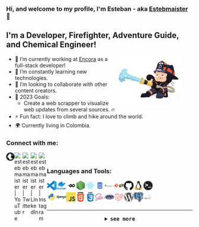 ### Hi, and welcome to my profile, I'm Esteban - aka [Estebmaister][website] 👋

## I'm a Developer, Firefighter, Adventure Guide, and Chemical Engineer!

<img width="35%" align="right" style="margin-right:5%" alt="Octocat" src="https://github.com/Estebmaister/Estebmaister/blob/master/assets/octodex.png?raw=true" />

- 🔭 I’m currently working at [Encora](https://www.encora.com) as a full-stack
  developer!
- 🌱 I’m constantly learning new technologies.
- 👯 I’m looking to collaborate with other content creators.
- 🥅 2023 Goals:
  - Create a web scrapper to visualize web updates from several sources. 🔥
- ⚡ Fun fact: I love to climb and hike around the world.
- 🌍 Currently living in Colombia.

### Connect with me:

[<img align="left" alt="estebmaister.com.ve" width="22px" src="https://raw.githubusercontent.com/iconic/open-iconic/master/svg/globe.svg" />][website]
[<img align="left" alt="estebmaister | YouTube" width="22px" src="https://cdn.jsdelivr.net/npm/simple-icons@v3/icons/youtube.svg" />][youtube]
[<img align="left" alt="estebmaister | Twitter" width="22px" src="https://cdn.jsdelivr.net/npm/simple-icons@v3/icons/twitter.svg" />][twitter]
[<img align="left" alt="estebmaister | LinkedIn" width="22px" src="https://cdn.jsdelivr.net/npm/simple-icons@v3/icons/linkedin.svg" />][linkedin]
[<img align="left" alt="estebmaister | Instagram" width="22px" src="https://cdn.jsdelivr.net/npm/simple-icons@v3/icons/instagram.svg" />][instagram]

<br />

### Languages and Tools:

[<img align="left" alt="Visual Studio Code" width="26px" src="https://raw.githubusercontent.com/github/explore/80688e429a7d4ef2fca1e82350fe8e3517d3494d/topics/visual-studio-code/visual-studio-code.png" />]()
[<img align="left" alt="Docker" width="26px" src="https://raw.githubusercontent.com/github/explore/80688e429a7d4ef2fca1e82350fe8e3517d3494d/topics/docker/docker.png" />]()
[<img align="left" alt="Go" width="26px" src="https://raw.githubusercontent.com/github/explore/e94815998e4e0713912fed477a1f346ec04c3da2/topics/go/go.png" />]()
[<img align="left" alt="Node.js" width="26px" src="https://raw.githubusercontent.com/github/explore/80688e429a7d4ef2fca1e82350fe8e3517d3494d/topics/nodejs/nodejs.png" />]()
[<img align="left" alt="React" width="26px" src="https://raw.githubusercontent.com/github/explore/80688e429a7d4ef2fca1e82350fe8e3517d3494d/topics/react/react.png" />]()
[<img align="left" alt="SQL" width="26px" src="https://raw.githubusercontent.com/github/explore/80688e429a7d4ef2fca1e82350fe8e3517d3494d/topics/sql/sql.png" />]()
[<img align="left" alt="MongoDB" width="26px" src="https://raw.githubusercontent.com/github/explore/80688e429a7d4ef2fca1e82350fe8e3517d3494d/topics/mongodb/mongodb.png" />]()
[<img align="left" alt="Git" width="26px" src="https://raw.githubusercontent.com/github/explore/80688e429a7d4ef2fca1e82350fe8e3517d3494d/topics/git/git.png" />]()
[<img align="left" alt="GitHub" width="26px" src="https://raw.githubusercontent.com/github/explore/78df643247d429f6cc873026c0622819ad797942/topics/github/github.png" />]()
[<img align="left" alt="Bitbucket" width="26px" src="https://raw.githubusercontent.com/github/explore/78df643247d429f6cc873026c0622819ad797942/topics/linux/linux.png" />]()
[<img align="left" alt="HTML5" width="26px" src="https://raw.githubusercontent.com/github/explore/80688e429a7d4ef2fca1e82350fe8e3517d3494d/topics/terminal/terminal.png" />]()
<br />

[<img align="left" alt="Python" width="26px" src="https://raw.githubusercontent.com/github/explore/80688e429a7d4ef2fca1e82350fe8e3517d3494d/topics/python/python.png" />]()
[<img align="left" alt="Django" width="26px" src="https://raw.githubusercontent.com/github/explore/80688e429a7d4ef2fca1e82350fe8e3517d3494d/topics/django/django.png" />]()
[<img align="left" alt="JavaScript" width="26px" src="https://raw.githubusercontent.com/github/explore/80688e429a7d4ef2fca1e82350fe8e3517d3494d/topics/javascript/javascript.png" />]()
[<img align="left" alt="HTML5" width="26px" src="https://raw.githubusercontent.com/github/explore/80688e429a7d4ef2fca1e82350fe8e3517d3494d/topics/html/html.png" />]()
[<img align="left" alt="CSS3" width="26px" src="https://raw.githubusercontent.com/github/explore/80688e429a7d4ef2fca1e82350fe8e3517d3494d/topics/css/css.png" />]()
[<img align="left" alt="Sass" width="26px" src="https://raw.githubusercontent.com/github/explore/80688e429a7d4ef2fca1e82350fe8e3517d3494d/topics/sass/sass.png" />]()
[<img align="left" alt="PHP" width="26px" src="https://raw.githubusercontent.com/github/explore/80688e429a7d4ef2fca1e82350fe8e3517d3494d/topics/php/php.png" />]()
[<img align="left" alt="Laravel" width="26px" src="https://raw.githubusercontent.com/github/explore/80688e429a7d4ef2fca1e82350fe8e3517d3494d/topics/laravel/laravel.png" />]()
[<img align="left" alt="WordPress" width="26px" src="https://raw.githubusercontent.com/github/explore/80688e429a7d4ef2fca1e82350fe8e3517d3494d/topics/wordpress/wordpress.png" />]()
[<img align="left" alt="PostgreSQL" width="26px" src="https://raw.githubusercontent.com/github/explore/80688e429a7d4ef2fca1e82350fe8e3517d3494d/topics/postgresql/postgresql.png" />]()
[<img align="left" alt="MySQL" width="26px" src="https://raw.githubusercontent.com/github/explore/80688e429a7d4ef2fca1e82350fe8e3517d3494d/topics/mysql/mysql.png" />]()

<!-- [<img align="left" alt="GraphQL" width="26px" src="https://raw.githubusercontent.com/github/explore/80688e429a7d4ef2fca1e82350fe8e3517d3494d/topics/graphql/graphql.png" />]() -->

<br />
<br />

---

<details>
<summary align="center"> <b> <samp> see more </samp></b></summary>

### 📺 Latest YouTube Videos

<!-- YOUTUBE:START -->

- [Skydiving final jump of AFF](https://www.youtube.com/watch?v=34qnhMN5e_o)
- [First Tandem - Skydiving](https://www.youtube.com/watch?v=jMIhopbBUn0)
- [Snorkel Despedida de Majo @Wissib](https://www.youtube.com/watch?v=UmKH3pyN2iA)
- [Salto de lancha en Chichiriviche Venezuela](https://www.youtube.com/watch?v=bSSPWMuriZs)
- [Playazo LA 2014 - Arenita Playita Cuarto Poder](https://www.youtube.com/watch?v=zBVHve-Ja20)
<!-- YOUTUBE:END -->

---

### 📕 Latest Blog Posts

<!-- BLOG-POST-LIST:START -->

- [Example title for github](https://estebmaister.wordpress.com/2020/08/13/example-title-for-github/)
- [Novelas Asiáticas](https://estebmaister.wordpress.com/2020/07/08/novelas-asia/)
- [Hello world!](https://estebmaister.wordpress.com/2020/06/24/hello-world/)
- [Taller de flexibilidad](https://estebmaister.wordpress.com/2014/11/20/taller-de-flexibilidad/)
<!-- BLOG-POST-LIST:END -->

---

<img align="left" alt="codeSTACKr's Github Stats" src="https://github-readme-stats.codestackr.vercel.app/api?username=estebmaister&show_icons=true&hide_border=true" />

</details>

[website]: https://estebmaister.github.io/portfolio/
[twitter]: https://twitter.com/estebmaister
[youtube]: https://youtube.com/estebmaister
[instagram]: https://instagram.com/estebmaister
[linkedin]: https://linkedin.com/in/estebmaister
